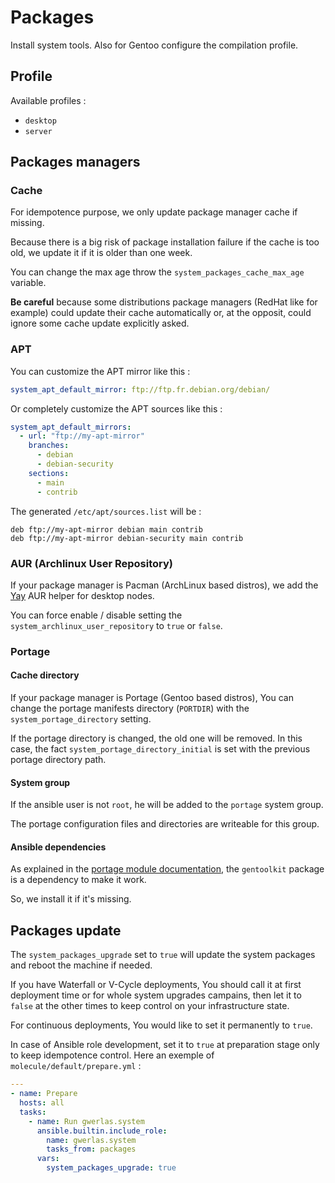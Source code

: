 Packages
========

Install system tools. Also for Gentoo configure the compilation profile.

Profile
-------

Available profiles :

- `desktop`
- `server`

Packages managers
-----------------

### Cache

For idempotence purpose, we only update package manager cache if missing.

Because there is a big risk of package installation failure if the cache is too old,
we update it if it is older than one week.

You can change the max age throw the `system_packages_cache_max_age` variable.

**Be careful** because some distributions package managers (RedHat like for example)
could update their cache automatically or, at the opposit, could ignore some cache
update explicitly asked.

### APT

You can customize the APT mirror like this :

```yaml
system_apt_default_mirror: ftp://ftp.fr.debian.org/debian/
```

Or completely customize the APT sources like this :

```yaml
system_apt_default_mirrors:
  - url: "ftp://my-apt-mirror"
    branches:
      - debian
      - debian-security
    sections:
      - main
      - contrib
```

The generated `/etc/apt/sources.list` will be :

```
deb ftp://my-apt-mirror debian main contrib
deb ftp://my-apt-mirror debian-security main contrib
```

### AUR (Archlinux User Repository)

If your package manager is Pacman (ArchLinux based distros), we add the [Yay][]
AUR helper for desktop nodes.

You can force enable / disable setting the `system_archlinux_user_repository` to
`true` or `false`.

[Yay]: https://github.com/Jguer/yay/blob/next/README.md

### Portage

#### Cache directory

If your package manager is Portage (Gentoo based distros), You can change the
portage manifests directory (`PORTDIR`) with the `system_portage_directory` setting.

If the portage directory is changed, the old one will be removed. In this case, the
fact `system_portage_directory_initial` is set with the previous portage directory path.

#### System group

If the ansible user is not `root`, he will be added to the `portage` system group.

The portage configuration files and directories are writeable for this group.

#### Ansible dependencies

As explained in the [portage module documentation][], the `gentoolkit` package is
a dependency to make it work.

So, we install it if it's missing.

[portage module documentation]: https://docs.ansible.com/ansible/latest/collections/community/general/portage_module.html

Packages update
---------------

The `system_packages_upgrade` set to `true` will update the system packages and reboot
the machine if needed.

If you have Waterfall or V-Cycle deployments, You should call it at first
deployment time or for whole system upgrades campains, then let it to `false`
at the other times to keep control on your infrastructure state.

For continuous deployments, You would like to set it permanently to `true`.

In case of Ansible role development, set it to `true` at preparation stage
only to keep idempotence control. Here an exemple of `molecule/default/prepare.yml` :

```yml
---
- name: Prepare
  hosts: all
  tasks:
    - name: Run gwerlas.system
      ansible.builtin.include_role:
        name: gwerlas.system
        tasks_from: packages
      vars:
        system_packages_upgrade: true
```

